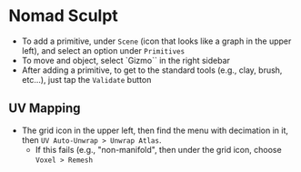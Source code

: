 # Nomad Sculpt

- To add a primitive, under `Scene` (icon that looks like a graph in the upper left), and select an option under `Primitives`
- To move and object, select `Gizmo`` in the right sidebar
- After adding a primitive, to get to the standard tools (e.g., clay, brush, etc...), just tap the `Validate` button

## UV Mapping

- The grid icon in the upper left, then find the menu with decimation in it, then `UV Auto-Unwrap > Unwrap Atlas`.
	- If this fails (e.g., "non-manifold", then under the grid icon, choose `Voxel > Remesh`